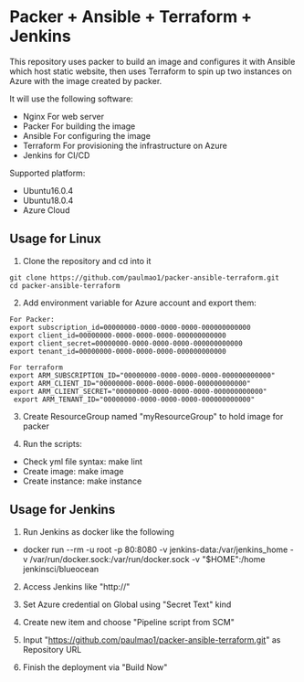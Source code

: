 # Packer + Ansible + Terraform + Jenkins

This repository uses packer to build an image and configures it with Ansible which host static website, then uses Terraform to spin up two instances on Azure with the image created by packer.


It will use the following software:

* Nginx For web server
* Packer For building the image
* Ansible For configuring the image
* Terraform For provisioning the infrastructure on Azure
* Jenkins for CI/CD


Supported platform:
* Ubuntu16.0.4
* Ubuntu18.0.4
* Azure Cloud


## Usage for Linux

1. Clone the repository and cd into it

```
git clone https://github.com/paulmao1/packer-ansible-terraform.git
cd packer-ansible-terraform
```

2. Add environment variable for Azure account and export them:
```
For Packer:
export subscription_id=00000000-0000-0000-0000-000000000000
export client_id=00000000-0000-0000-0000-000000000000
export client_secret=00000000-0000-0000-0000-000000000000
export tenant_id=00000000-0000-0000-0000-000000000000

For terraform
export ARM_SUBSCRIPTION_ID="00000000-0000-0000-0000-000000000000"
export ARM_CLIENT_ID="00000000-0000-0000-0000-000000000000"
export ARM_CLIENT_SECRET="00000000-0000-0000-0000-000000000000"
 export ARM_TENANT_ID="00000000-0000-0000-0000-000000000000"
```

3. Create ResourceGroup named "myResourceGroup" to hold image  for packer  


4. Run the scripts:
-  Check yml file syntax:  make lint
-  Create image: make image
-  Create instance:  make instance

## Usage for Jenkins
1. Run Jenkins as docker like the following
-  docker run  --rm  -u root -p 80:8080 -v jenkins-data:/var/jenkins_home -v /var/run/docker.sock:/var/run/docker.sock   -v "$HOME":/home  jenkinsci/blueocean 

2. Access Jenkins like "http://<your IP>"

3. Set Azure credential on Global using "Secret Text" kind

4. Create new item and choose "Pipeline script from SCM"

5. Input "https://github.com/paulmao1/packer-ansible-terraform.git" as Repository URL

6. Finish the deployment via "Build Now"

